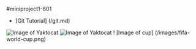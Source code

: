 #miniproject1-601
* [Git Tutorial] (/git.md)

![Image of Yaktocat](https://octodex.github.com/images/yaktocat.png)
![Image of Yaktocat](https://www.petmd.com/sites/default/files/diarrhea-long-term-dogs.jpg) 
! [Image of cup] (/images/fifa-world-cup.png)
